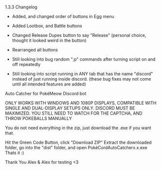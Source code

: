 1.3.3 Changelog
- Added, and changed order of buttons in Egg menu
- Added Lootbox, and Battle buttons
- Changed Release Dupes button to say "Release" (personal choice, thought it looked weird in the button)
- Rearranged all buttons

- Still looking into bug random ";p" commands after turning script on and off repeatedly
- Still looking into script running in ANY tab that has the name "discord" instead of just running inside discord. (these bug fixes may not come until all intended features are added)

Auto Catcher for PokéMeow Discord bot

ONLY WORKS WITH WINDOWS AND 1080P DISPLAYS, COMPATIBLE WITH SINGLE AND DUAL-DISPLAY SETUPS ONLY. DISCORD MUST BE MAXIMIZED. YOU STILL NEED TO WATCH FOR THE CAPTCHA, AND THROW POKEBALLS MANUALLY

You do not need everything in the zip, just download the .exe if you want that.

Hit the Green Code Button, click "Download ZIP"
Extract the downloaded folder, go into the "dist" folder, and open PokéCordAutoCatcherx.x.exe
Thats it :)

Thank You Alex & Alex for testing <3
